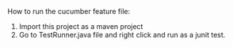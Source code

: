 How to run the cucumber feature file:
1. Import this project as a maven project
2. Go to TestRunner.java file and right click and run as a junit test.
